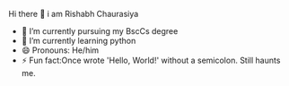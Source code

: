 Hi there 👋 i am Rishabh Chaurasiya

- 🔭 I’m currently pursuing my BscCs degree
- 🌱 I’m currently learning python
- 😄 Pronouns: He/him
- ⚡ Fun fact:Once wrote 'Hello, World!' without a semicolon. Still haunts me.
